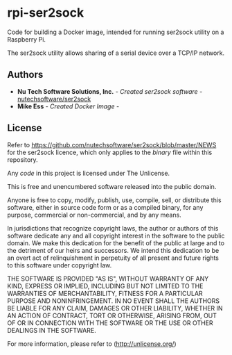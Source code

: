 # rpi-ser2sock

Code for building a Docker image, intended for running ser2sock utility on a Raspberry Pi.

The ser2sock utility allows sharing of a serial device over a TCP/IP network. 

## Authors

* **Nu Tech Software Solutions, Inc.** - *Created ser2sock software* - [nutechsoftware/ser2sock](https://github.com/nutechsoftware/ser2sock)
* **Mike Ess** - *Created Docker Image* - 

## License

Refer to https://github.com/nutechsoftware/ser2sock/blob/master/NEWS for the ser2sock licence, which only applies to the *binary* file within this repository.

Any *code* in this project is licensed under The Unlicense.

This is free and unencumbered software released into the public domain.

Anyone is free to copy, modify, publish, use, compile, sell, or
distribute this software, either in source code form or as a compiled
binary, for any purpose, commercial or non-commercial, and by any
means.

In jurisdictions that recognize copyright laws, the author or authors
of this software dedicate any and all copyright interest in the
software to the public domain. We make this dedication for the benefit
of the public at large and to the detriment of our heirs and
successors. We intend this dedication to be an overt act of
relinquishment in perpetuity of all present and future rights to this
software under copyright law.

THE SOFTWARE IS PROVIDED "AS IS", WITHOUT WARRANTY OF ANY KIND,
EXPRESS OR IMPLIED, INCLUDING BUT NOT LIMITED TO THE WARRANTIES OF
MERCHANTABILITY, FITNESS FOR A PARTICULAR PURPOSE AND NONINFRINGEMENT.
IN NO EVENT SHALL THE AUTHORS BE LIABLE FOR ANY CLAIM, DAMAGES OR
OTHER LIABILITY, WHETHER IN AN ACTION OF CONTRACT, TORT OR OTHERWISE,
ARISING FROM, OUT OF OR IN CONNECTION WITH THE SOFTWARE OR THE USE OR
OTHER DEALINGS IN THE SOFTWARE.

For more information, please refer to (http://unlicense.org/)

